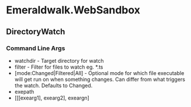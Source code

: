 Emeraldwalk.WebSandbox
===========
## DirectoryWatch 
### Command Line Args
- watchdir - Target directory for watch  
- filter - Filter for files to watch eg. *.ts  
- [mode:Changed|Filtered|All] - Optional mode for which file executable will get run on when something changes. Can differ from what triggers the watch. Defaults to Changed.  
- exepath  
- [[[exearg1], exearg2], exeargn]  
